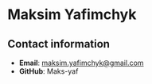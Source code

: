 # Maksim Yafimchyk

## Contact information
- **Email**: maksim.yafimchyk@gmail.com
- **GitHub**: Maks-yaf

